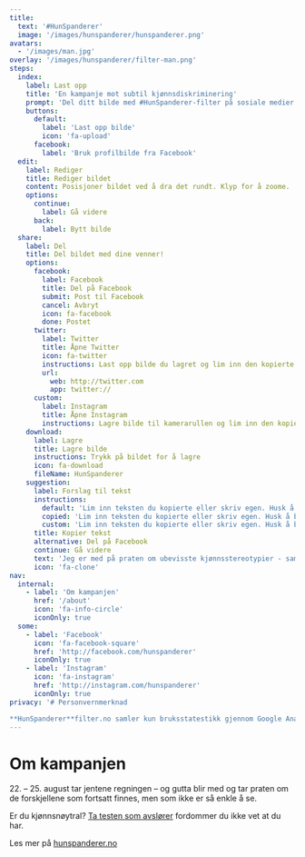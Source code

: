 ```yaml
---
title:
  text: '#HunSpanderer'
  image: '/images/hunspanderer/hunspanderer.png'
avatars: 
  - '/images/man.jpg'
overlay: '/images/hunspanderer/filter-man.png'
steps: 
  index: 
    label: Last opp
    title: 'En kampanje mot subtil kjønnsdiskriminering'
    prompt: 'Del ditt bilde med #HunSpanderer-filter på sosiale medier.'
    buttons:
      default: 
        label: 'Last opp bilde'
        icon: 'fa-upload'
      facebook:
        label: 'Bruk profilbilde fra Facebook'
  edit: 
    label: Rediger
    title: Rediger bildet
    content: Posisjoner bildet ved å dra det rundt. Klyp for å zoome.
    options: 
      continue: 
        label: Gå videre
      back: 
        label: Bytt bilde
  share:
    label: Del
    title: Del bildet med dine venner!
    options: 
      facebook:
        label: Facebook
        title: Del på Facebook
        submit: Post til Facebook
        cancel: Avbryt
        icon: fa-facebook
        done: Postet
      twitter:
        label: Twitter
        title: Åpne Twitter
        icon: fa-twitter
        instructions: Last opp bilde du lagret og lim inn den kopierte teksten.
        url: 
          web: http://twitter.com 
          app: twitter://
      custom:
        label: Instagram
        title: Åpne Instagram
        instructions: Lagre bilde til kamerarullen og lim inn den kopierte teksten.
    download: 
      label: Lagre
      title: Lagre bilde
      instructions: Trykk på bildet for å lagre
      icon: fa-download
      fileName: HunSpanderer
    suggestion: 
      label: Forslag til tekst
      instructions: 
        default: 'Lim inn teksten du kopierte eller skriv egen. Husk å bruke #HunSpanderer'
        copied: 'Lim inn teksten du kopierte eller skriv egen. Husk å bruke #HunSpanderer'
        custom: 'Lim inn teksten du kopierte eller skriv egen. Husk å bruke #HunSpanderer'
      title: Kopier tekst
      alternative: Del på Facebook
      continue: Gå videre
      text: 'Jeg er med på praten om ubevisste kjønnsstereotypier - sammen endrer vi holdninger. Last opp og del ditt bilde på http://hunspandererfilter.no. #HunSpanderer'
      icon: 'fa-clone'
nav:
  internal:
    - label: 'Om kampanjen'
      href: '/about'
      icon: 'fa-info-circle'
      iconOnly: true
  some:
    - label: 'Facebook'
      icon: 'fa-facebook-square'
      href: 'http://facebook.com/hunspanderer'
      iconOnly: true
    - label: 'Instagram'
      icon: 'fa-instagram'
      href: 'http://instagram.com/hunspanderer'
      iconOnly: true
privacy: '# Personvernmerknad

**HunSpanderer**filter.no samler kun bruksstatestikk gjennom Google Analytics. Ingen bilder eller personlig data blir lagret av oss.'
---
```


# Om kampanjen

22\. – 25. august tar jentene regningen – og gutta blir med og tar praten om de forskjellene som fortsatt finnes, men som ikke er så enkle å se. 

Er du kjønnsnøytral? [Ta testen som avslører](http://tatesten.no/) fordommer du ikke vet at du har. 

Les mer på [hunspanderer.no](http://www.hunspanderer.no)
